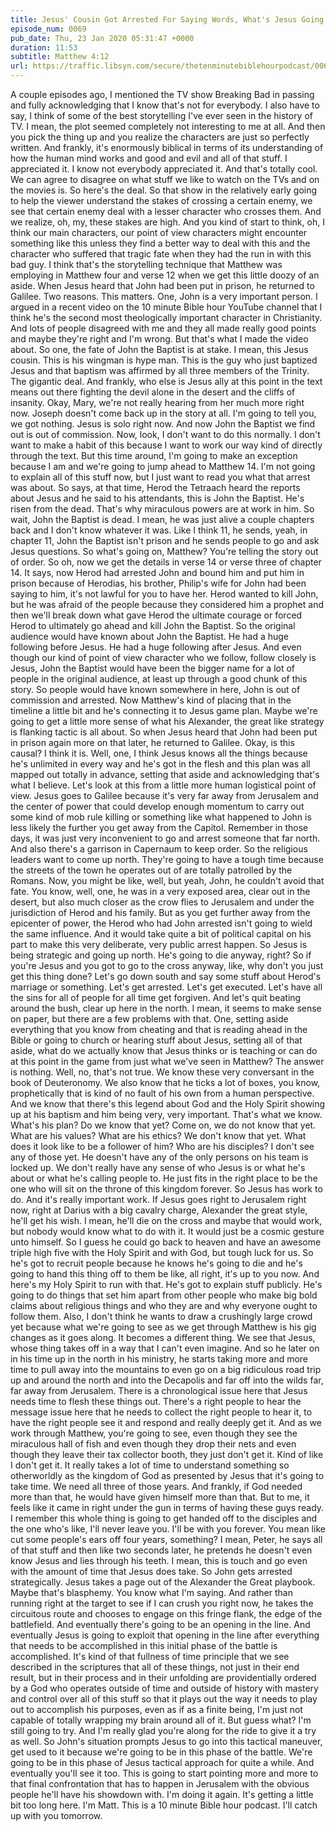 ```yaml
---
title: Jesus' Cousin Got Arrested For Saying Words, What's Jesus Going to Do?
episode_num: 0069
pub_date: Thu, 23 Jan 2020 05:31:47 +0000
duration: 11:53
subtitle: Matthew 4:12
url: https://traffic.libsyn.com/secure/thetenminutebiblehourpodcast/0069_Final.mp3
---
```


 A couple episodes ago, I mentioned the TV show Breaking Bad in passing and fully acknowledging that I know that's not for everybody. I also have to say, I think of some of the best storytelling I've ever seen in the history of TV. I mean, the plot seemed completely not interesting to me at all. And then you pick the thing up and you realize the characters are just so perfectly written. And frankly, it's enormously biblical in terms of its understanding of how the human mind works and good and evil and all of that stuff. I appreciated it. I know not everybody appreciated it. And that's totally cool. We can agree to disagree on what stuff we like to watch on the TVs and on the movies is. So here's the deal. So that show in the relatively early going to help the viewer understand the stakes of crossing a certain enemy, we see that certain enemy deal with a lesser character who crosses them. And we realize, oh, my, these stakes are high. And you kind of start to think, oh, I think our main characters, our point of view characters might encounter something like this unless they find a better way to deal with this and the character who suffered that tragic fate when they had the run in with this bad guy. I think that's the storytelling technique that Matthew was employing in Matthew four and verse 12 when we get this little doozy of an aside. When Jesus heard that John had been put in prison, he returned to Galilee. Two reasons. This matters. One, John is a very important person. I argued in a recent video on the 10 minute Bible hour YouTube channel that I think he's the second most theologically important character in Christianity. And lots of people disagreed with me and they all made really good points and maybe they're right and I'm wrong. But that's what I made the video about. So one, the fate of John the Baptist is at stake. I mean, this Jesus cousin. This is his wingman is hype man. This is the guy who just baptized Jesus and that baptism was affirmed by all three members of the Trinity. The gigantic deal. And frankly, who else is Jesus ally at this point in the text means out there fighting the devil alone in the desert and the cliffs of insanity. Okay, Mary, we're not really hearing from her much more right now. Joseph doesn't come back up in the story at all. I'm going to tell you, we got nothing. Jesus is solo right now. And now John the Baptist we find out is out of commission. Now, look, I don't want to do this normally. I don't want to make a habit of this because I want to work our way kind of directly through the text. But this time around, I'm going to make an exception because I am and we're going to jump ahead to Matthew 14. I'm not going to explain all of this stuff now, but I just want to read you what that arrest was about. So says, at that time, Herod the Tetraach heard the reports about Jesus and he said to his attendants, this is John the Baptist. He's risen from the dead. That's why miraculous powers are at work in him. So wait, John the Baptist is dead. I mean, he was just alive a couple chapters back and I don't know whatever it was. Like I think 11, he sends, yeah, in chapter 11, John the Baptist isn't prison and he sends people to go and ask Jesus questions. So what's going on, Matthew? You're telling the story out of order. So oh, now we get the details in verse 14 or verse three of chapter 14. It says, now Herod had arrested John and bound him and put him in prison because of Herodias, his brother, Philip's wife for John had been saying to him, it's not lawful for you to have her. Herod wanted to kill John, but he was afraid of the people because they considered him a prophet and then we'll break down what gave Herod the ultimate courage or forced Herod to ultimately go ahead and kill John the Baptist. So the original audience would have known about John the Baptist. He had a huge following before Jesus. He had a huge following after Jesus. And even though our kind of point of view character who we follow, follow closely is Jesus, John the Baptist would have been the bigger name for a lot of people in the original audience, at least up through a good chunk of this story. So people would have known somewhere in here, John is out of commission and arrested. Now Matthew's kind of placing that in the timeline a little bit and he's connecting it to Jesus game plan. Maybe we're going to get a little more sense of what his Alexander, the great like strategy is flanking tactic is all about. So when Jesus heard that John had been put in prison again more on that later, he returned to Galilee. Okay, is this causal? I think it is. Well, one, I think Jesus knows all the things because he's unlimited in every way and he's got in the flesh and this plan was all mapped out totally in advance, setting that aside and acknowledging that's what I believe. Let's look at this from a little more human logistical point of view. Jesus goes to Galilee because it's very far away from Jerusalem and the center of power that could develop enough momentum to carry out some kind of mob rule killing or something like what happened to John is less likely the further you get away from the Capitol. Remember in those days, it was just very inconvenient to go and arrest someone that far north. And also there's a garrison in Capernaum to keep order. So the religious leaders want to come up north. They're going to have a tough time because the streets of the town he operates out of are totally patrolled by the Romans. Now, you might be like, well, but yeah, John, he couldn't avoid that fate. You know, well, one, he was in a very exposed area, clear out in the desert, but also much closer as the crow flies to Jerusalem and under the jurisdiction of Herod and his family. But as you get further away from the epicenter of power, the Herod who had John arrested isn't going to wield the same influence. And it would take quite a bit of political capital on his part to make this very deliberate, very public arrest happen. So Jesus is being strategic and going up north. He's going to die anyway, right? So if you're Jesus and you got to go to the cross anyway, like, why don't you just get this thing done? Let's go down south and say some stuff about Herod's marriage or something. Let's get arrested. Let's get executed. Let's have all the sins for all of people for all time get forgiven. And let's quit beating around the bush, clear up here in the north. I mean, it seems to make sense on paper, but there are a few problems with that. One, setting aside everything that you know from cheating and that is reading ahead in the Bible or going to church or hearing stuff about Jesus, setting all of that aside, what do we actually know that Jesus thinks or is teaching or can do at this point in the game from just what we've seen in Matthew? The answer is nothing. Well, no, that's not true. We know these very conversant in the book of Deuteronomy. We also know that he ticks a lot of boxes, you know, prophetically that is kind of no fault of his own from a human perspective. And we know that there's this legend about God and the Holy Spirit showing up at his baptism and him being very, very important. That's what we know. What's his plan? Do we know that yet? Come on, we do not know that yet. What are his values? What are his ethics? We don't know that yet. What does it look like to be a follower of him? Who are his disciples? I don't see any of those yet. He doesn't have any of the only persons on his team is locked up. We don't really have any sense of who Jesus is or what he's about or what he's calling people to. He just fits in the right place to be the one who will sit on the throne of this kingdom forever. So Jesus has work to do. And it's really important work. If Jesus goes right to Jerusalem right now, right at Darius with a big cavalry charge, Alexander the great style, he'll get his wish. I mean, he'll die on the cross and maybe that would work, but nobody would know what to do with it. It would just be a cosmic gesture unto himself. So I guess he could go back to heaven and have an awesome triple high five with the Holy Spirit and with God, but tough luck for us. So he's got to recruit people because he knows he's going to die and he's going to hand this thing off to them be like, all right, it's up to you now. And here's my Holy Spirit to run with that. He's got to explain stuff publicly. He's going to do things that set him apart from other people who make big bold claims about religious things and who they are and why everyone ought to follow them. Also, I don't think he wants to draw a crushingly large crowd yet because what we're going to see as we get through Matthew is his gig changes as it goes along. It becomes a different thing. We see that Jesus, whose thing takes off in a way that I can't even imagine. And so he later on in his time up in the north in his ministry, he starts taking more and more time to pull away into the mountains to even go on a big ridiculous road trip up and around the north and into the Decapolis and far off into the wilds far, far away from Jerusalem. There is a chronological issue here that Jesus needs time to flesh these things out. There's a right people to hear the message issue here that he needs to collect the right people to hear it, to have the right people see it and respond and really deeply get it. And as we work through Matthew, you're going to see, even though they see the miraculous hall of fish and even though they drop their nets and even though they leave their tax collector booth, they just don't get it. Kind of like I don't get it. It really takes a lot of time to understand something so otherworldly as the kingdom of God as presented by Jesus that it's going to take time. We need all three of those years. And frankly, if God needed more than that, he would have given himself more than that. But to me, it feels like it came in right under the gun in terms of having these guys ready. I remember this whole thing is going to get handed off to the disciples and the one who's like, I'll never leave you. I'll be with you forever. You mean like cut some people's ears off four years, something? I mean, Peter, he says all of that stuff and then like two seconds later, he pretends he doesn't even know Jesus and lies through his teeth. I mean, this is touch and go even with the amount of time that Jesus does take. So John gets arrested strategically. Jesus takes a page out of the Alexander the Great playbook. Maybe that's blasphemy. You know what I'm saying. And rather than running right at the target to see if I can crush you right now, he takes the circuitous route and chooses to engage on this fringe flank, the edge of the battlefield. And eventually there's going to be an opening in the line. And eventually Jesus is going to exploit that opening in the line after everything that needs to be accomplished in this initial phase of the battle is accomplished. It's kind of that fullness of time principle that we see described in the scriptures that all of these things, not just in their end result, but in their process and in their unfolding are providentially ordered by a God who operates outside of time and outside of history with mastery and control over all of this stuff so that it plays out the way it needs to play out to accomplish his purposes, even as if as a finite being, I'm just not capable of totally wrapping my brain around all of it. But guess what? I'm still going to try. And I'm really glad you're along for the ride to give it a try as well. So John's situation prompts Jesus to go into this tactical maneuver, get used to it because we're going to be in this phase of the battle. We're going to be in this phase of Jesus tactical approach for quite a while. And eventually you'll see it too. This is going to start pointing more and more to that final confrontation that has to happen in Jerusalem with the obvious people he'll have his showdown with. I'm doing it again. It's getting a little bit too long here. I'm Matt. This is a 10 minute Bible hour podcast. I'll catch up with you tomorrow.